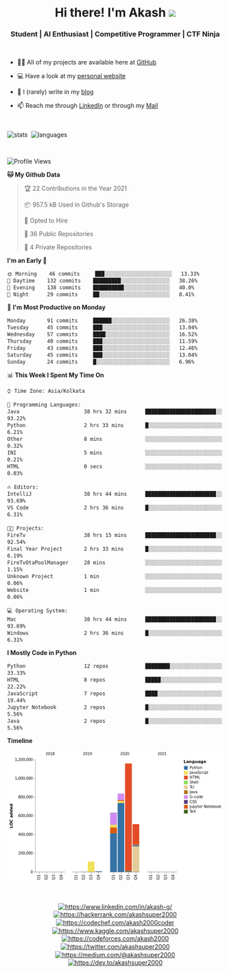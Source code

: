 
<h1 align="center">Hi there! I'm Akash <img src="https://media.giphy.com/media/hvRJCLFzcasrR4ia7z/giphy.gif" width="40px"></h1>
<h3 align="center">Student | AI Enthusiast | Competitive Programmer | CTF Ninja</h3>

<br />

- 👨‍💻 All of my projects are available here at [GitHub](https://github.com/akashsuper2000)

- 💻 Have a look at my [personal website](https://akashsuper2000.github.io)

- 📝 I (rarely) write in my [blog](https://akashsuper2000.github.io/blog)

- 📫 Reach me through [LinkedIn](https://www.linkedin.com/in/akash-g/) or through my [Mail](mailto:akashsuper2000@gmail.com)

<br />

<p align="left">
<img src="https://github-readme-stats.vercel.app/api?username=akashsuper2000&show_icons=true&include_all_commits=true&count_private=true&line_height=30" alt="stats" width="420" />&nbsp; <img src="https://github-readme-stats.vercel.app/api/top-langs/?username=akashsuper2000&layout=compact" alt="languages" width="407" />
</p>

<br />

<!--START_SECTION:waka-->
![Profile Views](http://img.shields.io/badge/Profile%20Views-0-blue)

**🐱 My Github Data** 

> 🏆 22 Contributions in the Year 2021
 > 
> 📦 957.5 kB Used in Github's Storage 
 > 
> 💼 Opted to Hire
 > 
> 📜 36 Public Repositories 
 > 
> 🔑 4 Private Repositories  
 > 
**I'm an Early 🐤** 

```text
🌞 Morning    46 commits     ███░░░░░░░░░░░░░░░░░░░░░░   13.33% 
🌆 Daytime    132 commits    █████████░░░░░░░░░░░░░░░░   38.26% 
🌃 Evening    138 commits    ██████████░░░░░░░░░░░░░░░   40.0% 
🌙 Night      29 commits     ██░░░░░░░░░░░░░░░░░░░░░░░   8.41%

```
📅 **I'm Most Productive on Monday** 

```text
Monday       91 commits     ██████░░░░░░░░░░░░░░░░░░░   26.38% 
Tuesday      45 commits     ███░░░░░░░░░░░░░░░░░░░░░░   13.04% 
Wednesday    57 commits     ████░░░░░░░░░░░░░░░░░░░░░   16.52% 
Thursday     40 commits     ███░░░░░░░░░░░░░░░░░░░░░░   11.59% 
Friday       43 commits     ███░░░░░░░░░░░░░░░░░░░░░░   12.46% 
Saturday     45 commits     ███░░░░░░░░░░░░░░░░░░░░░░   13.04% 
Sunday       24 commits     █░░░░░░░░░░░░░░░░░░░░░░░░   6.96%

```


📊 **This Week I Spent My Time On** 

```text
⌚︎ Time Zone: Asia/Kolkata

💬 Programming Languages: 
Java                     38 hrs 32 mins      ███████████████████████░░   93.22% 
Python                   2 hrs 33 mins       █░░░░░░░░░░░░░░░░░░░░░░░░   6.21% 
Other                    8 mins              ░░░░░░░░░░░░░░░░░░░░░░░░░   0.32% 
INI                      5 mins              ░░░░░░░░░░░░░░░░░░░░░░░░░   0.21% 
HTML                     0 secs              ░░░░░░░░░░░░░░░░░░░░░░░░░   0.03%

🔥 Editors: 
IntelliJ                 38 hrs 44 mins      ███████████████████████░░   93.69% 
VS Code                  2 hrs 36 mins       █░░░░░░░░░░░░░░░░░░░░░░░░   6.31%

🐱‍💻 Projects: 
FireTv                   38 hrs 15 mins      ███████████████████████░░   92.54% 
Final Year Project       2 hrs 33 mins       █░░░░░░░░░░░░░░░░░░░░░░░░   6.19% 
FireTvOtaPoolManager     28 mins             ░░░░░░░░░░░░░░░░░░░░░░░░░   1.15% 
Unknown Project          1 min               ░░░░░░░░░░░░░░░░░░░░░░░░░   0.06% 
Website                  1 min               ░░░░░░░░░░░░░░░░░░░░░░░░░   0.06%

💻 Operating System: 
Mac                      38 hrs 44 mins      ███████████████████████░░   93.69% 
Windows                  2 hrs 36 mins       █░░░░░░░░░░░░░░░░░░░░░░░░   6.31%

```

**I Mostly Code in Python** 

```text
Python                   12 repos            ████████░░░░░░░░░░░░░░░░░   33.33% 
HTML                     8 repos             █████░░░░░░░░░░░░░░░░░░░░   22.22% 
JavaScript               7 repos             ████░░░░░░░░░░░░░░░░░░░░░   19.44% 
Jupyter Notebook         2 repos             █░░░░░░░░░░░░░░░░░░░░░░░░   5.56% 
Java                     2 repos             █░░░░░░░░░░░░░░░░░░░░░░░░   5.56%

```


**Timeline**

![Chart not found](https://raw.githubusercontent.com/akashsuper2000/akashsuper2000/master/charts/bar_graph.png) 


<!--END_SECTION:waka-->

<br />

<p align="center">
<a href="https://linkedin.com/in/akash-g/" target="blank"><img align="center" src="https://cdn.jsdelivr.net/npm/simple-icons@3.0.1/icons/linkedin.svg" alt="https://www.linkedin.com/in/akash-g/" height="20" width="20" /></a>
<a href="https://hackerrank.com/akashsuper2000" target="blank"><img align="center" src="https://cdn.jsdelivr.net/npm/simple-icons@3.0.1/icons/hackerrank.svg" alt="https://hackerrank.com/akashsuper2000" height="20" width="20" /></a>
<a href="https://codechef.com/akash2000coder" target="blank"><img align="center" src="https://cdn.jsdelivr.net/npm/simple-icons@3.0.1/icons/codechef.svg" alt="https://codechef.com/akash2000coder" height="20" width="20" /></a>
<a href="https://kaggle.com/akashsuper2000" target="blank"><img align="center" src="https://cdn.jsdelivr.net/npm/simple-icons@3.0.1/icons/kaggle.svg" alt="https://www.kaggle.com/akashsuper2000" height="20" width="20" /></a>
<a href="https://codeforces.com/akash2000" target="blank"><img align="center" src="https://cdn.jsdelivr.net/npm/simple-icons@3.0.1/icons/codeforces.svg" alt="https://codeforces.com/akash2000" height="25" width="25" /></a>
<a href="https://twitter.com/akashsuper2000" target="blank"><img align="center" src="https://cdn.jsdelivr.net/npm/simple-icons@3.0.1/icons/twitter.svg" alt="https://twitter.com/akashsuper2000" height="20" width="20" /></a>
<a href="https://medium.com/@akashsuper2000" target="blank"><img align="center" src="https://cdn.jsdelivr.net/npm/simple-icons@3.0.1/icons/medium.svg" alt="https://medium.com/@akashsuper2000" height="20" width="20" /></a>
<a href="https://dev.to/akashsuper2000" target="blank"><img align="center" src="https://cdn.jsdelivr.net/npm/simple-icons@3.0.1/icons/dev-dot-to.svg" alt="https://dev.to/akashsuper2000" height="35" width="35" /></a>
</p>
